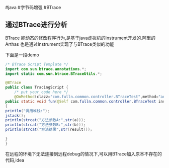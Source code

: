#java #字节码增强 #BTrace

## 通过BTrace进行分析

BTrace 能动态的修改程序行为,是基于java虚拟机的Instrument开发的.阿里的Arthas 也是通过Instrument实现了与BTrace类似的功能

下面是一段demo

```java
/* BTrace Script Template */
import com.sun.btrace.annotations.*;
import static com.sun.btrace.BTraceUtils.*;

@BTrace
public class TracingScript {
	/* put your code here */
    @OnMethod(clazz="com.fulln.common.controller.BTraceTest",method="add",location=@Location(Kind.RETURN))
public static void fun(@Self com.fulln.common.controller.BTraceTest instance,int a,int b ,@Return int result)
{
println("调用堆栈:");
jstack();
println(strcat("方法参数A:",str(a)));
println(strcat("方法参数B:",str(b)));
println(strcat("方法结果",str(result)));
        
}
}
```

在远程的环境下无法连接到远程debug的情况下,可以用BTrace加入原本不存在的代码,idea
